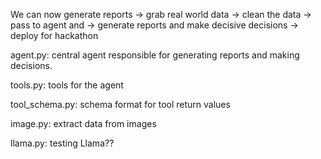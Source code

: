 We can now generate reports -> grab real world data -> clean the data -> pass to agent and -> generate reports and make decisive decisions -> deploy for hackathon


agent.py: central agent responsible for generating reports and making decisions.

tools.py: tools for the agent

tool_schema.py: schema format for tool return values

image.py: extract data from images

llama.py: testing Llama??





